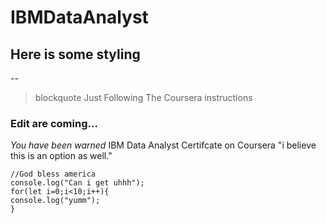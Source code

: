 # IBMDataAnalyst
## Here is some styling
--
>blockquote Just Following The Coursera instructions

### Edit are coming...
*You have been warned*
IBM Data Analyst Certifcate
on Coursera
"i believe this is an option as well."


    //God bless america
    console.log("Can i get uhhh");
    for(let i=0;i<10;i++){
    console.log("yumm");
    }

